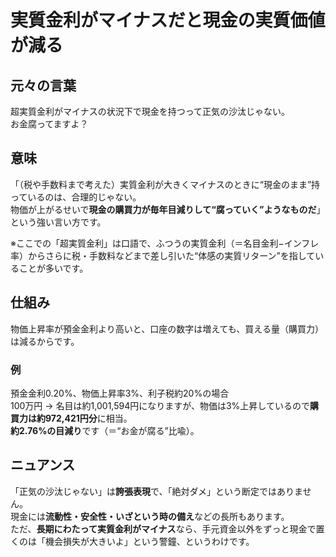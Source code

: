 # 実質金利がマイナスだと現金の実質価値が減る
## 元々の言葉
超実質金利がマイナスの状況下で現金を持つって正気の沙汰じゃない。  
お金腐ってますよ？  

## 意味
「（税や手数料まで考えた）実質金利が大きくマイナスのときに“現金のまま”持っているのは、合理的じゃない。  
物価が上がるせいで**現金の購買力が毎年目減りして“腐っていく”ようなものだ**」という強い言い方です。  

※ここでの「超実質金利」は口語で、ふつうの実質金利（＝名目金利−インフレ率）からさらに税・手数料などまで差し引いた“体感の実質リターン”を指していることが多いです。  

## 仕組み
物価上昇率が預金金利より高いと、口座の数字は増えても、買える量（購買力）は減るからです。  

### 例
預金金利0.20%、物価上昇率3%、利子税約20%の場合  
100万円 → 名目は約1,001,594円になりますが、物価は3%上昇しているので**購買力は約972,421円分**に相当。  
**約2.76%の目減り**です（＝“お金が腐る”比喩）。  

## ニュアンス
「正気の沙汰じゃない」は**誇張表現**で、「絶対ダメ」という断定ではありません。  
現金には**流動性・安全性・いざという時の備え**などの長所もあります。  
ただ、**長期にわたって実質金利がマイナス**なら、手元資金以外をずっと現金で置くのは「機会損失が大きいよ」という警鐘、というわけです。